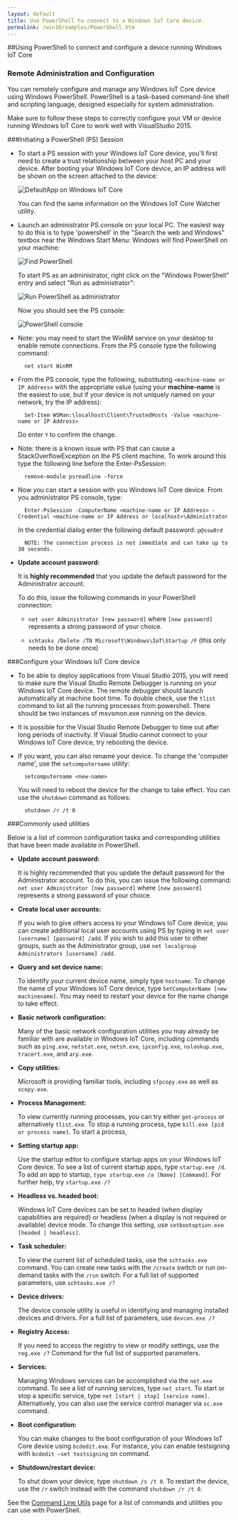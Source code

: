 ```yaml
---
layout: default
title: Use PowerShell to connect to a Windows IoT Core device.
permalink: /win10/samples/PowerShell.htm
---
```


<div class="container" markdown="1">
##Using PowerShell to connect and configure a device running Windows IoT Core

### Remote Administration and Configuration
You can remotely configure and manage any Windows IoT Core device using Windows PowerShell. PowerShell is a task-based command-line shell and scripting language, designed especially for system administration.

Make sure to follow these steps to correctly configure your VM or device running Windows IoT Core to work well with VisualStudio 2015.

###Initiating a PowerShell (PS) Session
* To start a PS session with your Windows IoT Core device, you'll first need to create a trust relationship between your host PC and your device. After booting your Windows IoT Core device, an IP address will be shown on the screen attached to the device:

    ![DefaultApp on Windows IoT Core]({{site.baseurl}}/images/DefaultApp.png)

    You can find the same information on the Windows IoT Core Watcher utility.

* Launch an administrator PS console on your local PC. The easiest way to do this is to type 'powershell' in the "Search the web and Windows" textbox near the Windows Start Menu: Windows will find PowerShell on your machine:

    ![Find PowerShell]({{site.baseurl}}/images/powershell/start-ps.png)

    To start PS as an administrator, right click on the "Windows PowerShell" entry and select "Run as administrator":

    ![Run PowerShell as administrator]({{site.baseurl}}/images/powershell/start-ps2.png)

    Now you should see the PS console:

    ![PowerShell console]({{site.baseurl}}/images/powershell/ps.PNG)

* Note: you may need to start the WinRM service on your desktop to enable remote connections. From the PS console type the following command:

        net start WinRM

* From the PS console, type the following, substituting `<machine-name or IP Address>` with the appropriate value (using your **machine-name** is the easiest to use, but if your device is not uniquely named on your network, try the IP address):

        Set-Item WSMan:\localhost\Client\TrustedHosts -Value <machine-name or IP Address>

    Do enter `Y` to confirm the change.

* Note: there is a known issue with PS that can cause a StackOverflowException on the PS client machine.  To work around this type the following line before the Enter-PsSession:

        remove-module psreadline -force

* Now you can start a session with you Windows IoT Core device. From you administrator PS console, type:

        Enter-PsSession -ComputerName <machine-name or IP Address> -Credential <machine-name or IP Address or localhost>\Administrator

    In the credential dialog enter the following default password: `p@ssw0rd`

        NOTE: The connection process is not immediate and can take up to 30 seconds.

* **Update account password:**

	It is **highly recommended** that you update the default password for the Administrator account. 
    
    To do this, issue the following commands in your PowerShell connection: 
    
    * `net user Administrator [new password]` where `[new password]` represents a strong password of your choice.  

    * `schtasks /Delete /TN Microsoft\Windows\IoT\Startup /F` (this only needs to be done once)


###Configure your Windows IoT Core device

* To be able to deploy applications from Visual Studio 2015, you will need to make sure the Visual Studio Remote Debugger is running on your Windows IoT Core device. The remote debugger should launch automatically at machine boot time. To double check, use the `tlist` command to list all the running processes from powershell. There should be two instances of msvsmon.exe running on the device.

* It is possible for the Visual Studio Remote Debugger to time out after long periods of inactivity.  If Visual Studio cannot connect to your Windows IoT Core device, try rebooting the device.

* If you want, you can also rename your device. To change the 'computer name', use the `setcomputername` utility:

        setcomputername <new-name>

    You will need to reboot the device for the change to take effect. You can use the `shutdown` command as follows:

        shutdown /r /t 0

###Commonly used utilities

Below is a list of common configuration tasks and corresponding utilities that have been made available in PowerShell.

* **Update account password:**

	It is highly recommended that you update the default password for the Administrator account. To do this, you can issue the following command: `net user Administrator [new password]` where `[new password]` represents a strong password of your choice.

* **Create local user accounts:**

	If you wish to give others access to your Windows IoT Core device, you can create additional local user accounts using PS by typing in `net user [username] [password] /add`. If you wish to add this user to other groups, such as the Administrator group, use `net localgroup Administrators [username] /add`.

* **Query and set device name:**

	To identify your current device name, simply type `hostname`. To change the name of your Windows IoT Core device, type `SetComputerName [new machinename]`. You may need to restart your device for the name change to take effect.

* **Basic network configuration:**

	Many of the basic network configuration utilities you may already be familiar with are available in Windows IoT Core, including commands such as `ping.exe`, `netstat.exe`, `netsh.exe`, `ipconfig.exe`, `nslookup.exe`, `tracert.exe`, and `arp.exe`.

* **Copy utilities:**

	Microsoft is providing familiar tools, including `sfpcopy.exe` as well as `xcopy.exe`.

* **Process Management:**

	To view currently running processes, you can try either `get-process` or alternatively `tlist.exe`. To stop a running process, type `kill.exe [pid or process name]`. To start a process,

* **Setting startup app:**

	Use the startup editor to configure startup apps on your Windows IoT Core device. To see a list of current startup apps, type `startup.exe /d`. To add an app to startup, `type startup.exe /a [Name] [Command]`. For further help, try `startup.exe /?`

* **Headless vs. headed boot:**

	Windows IoT Core devices can be set to headed (when display capabilities are required) or headless (when a display is not required or available) device mode. To change this setting, use `setbootoption.exe [headed | headless]`.

* **Task scheduler:**

	To view the current list of scheduled tasks, use the `schtasks.exe` command. You can create new tasks with the `/create` switch or run on-demand tasks with the `/run` switch. For a full list of supported parameters, use `schtasks.exe /?`

* **Device drivers:**

	The device console utility is useful in identifying and managing installed devices and drivers. For a full list of parameters, use `devcon.exe /?`

* **Registry Access:**

	If you need to access the registry to view or modify settings, use the `reg.exe /?` Command for the full list of supported parameters.

* **Services:**

	Managing Windows services can be accomplished via the `net.exe` command. To see a list of running services, type `net start`. To start or stop a specific service, type `net [start | stop] [service name]`. Alternatively, you can also use the service control manager via `sc.exe` command.

* **Boot configuration:**

	You can make changes to the boot configuration of your Windows IoT Core device using `bcdedit.exe`. For instance, you can enable testsigning with `bcdedit –set testsigning` on command.

* **Shutdown/restart device:**

	To shut down your device, type `shutdown /s /t 0`. To restart the device, use the `/r` switch instead with the command `shutdown /r /t 0`.

See the [Command Line Utils]({{site.baseurl}}/win10/tools/CommandLineUtils.htm) page for a list of commands and utilities you can use with PowerShell.

</div>
